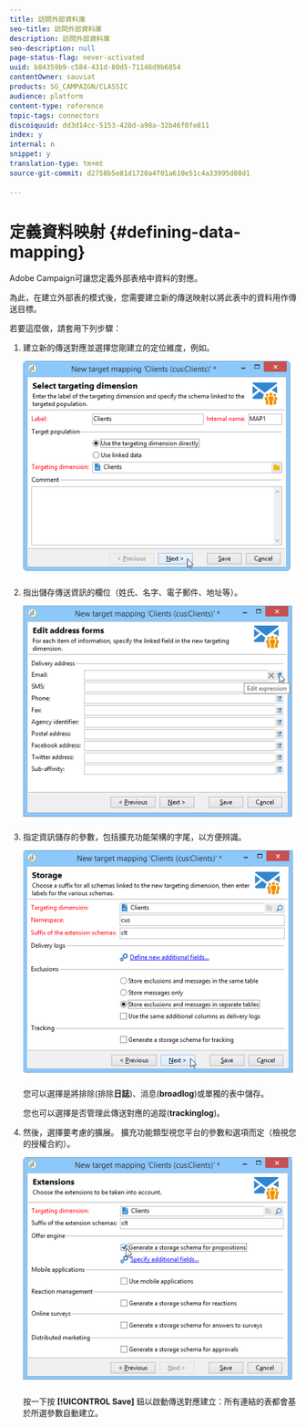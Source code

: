 ```yaml
---
title: 訪問外部資料庫
seo-title: 訪問外部資料庫
description: 訪問外部資料庫
seo-description: null
page-status-flag: never-activated
uuid: b84359b9-c584-431d-80d5-71146d9b6854
contentOwner: sauviat
products: SG_CAMPAIGN/CLASSIC
audience: platform
content-type: reference
topic-tags: connectors
discoiquuid: dd3d14cc-5153-428d-a98a-32b46f0fe811
index: y
internal: n
snippet: y
translation-type: tm+mt
source-git-commit: d2758b5e81d1720a4f01a610e51c4a33995d88d1

---
```



# 定義資料映射 {#defining-data-mapping}

Adobe Campaign可讓您定義外部表格中資料的對應。

為此，在建立外部表的模式後，您需要建立新的傳送映射以將此表中的資料用作傳送目標。

若要這麼做，請套用下列步驟：

1. 建立新的傳送對應並選擇您剛建立的定位維度，例如。

   ![](assets/wf_new_mapping_create_fda.png)

1. 指出儲存傳送資訊的欄位（姓氏、名字、電子郵件、地址等）。

   ![](assets/wf_new_mapping_define_join.png)

1. 指定資訊儲存的參數，包括擴充功能架構的字尾，以方便辨識。

   ![](assets/wf_new_mapping_define_names.png)

   您可以選擇是將排除(排除&#x200B;**日誌**)、消息(**broadlog**)或單獨的表中儲存。

   您也可以選擇是否管理此傳送對應的追蹤(**trackinglog**)。

1. 然後，選擇要考慮的擴展。 擴充功能類型視您平台的參數和選項而定（檢視您的授權合約）。

   ![](assets/wf_new_mapping_define_extensions.png)

   按一下按 **[!UICONTROL Save]** 鈕以啟動傳送對應建立：所有連結的表都會基於所選參數自動建立。

